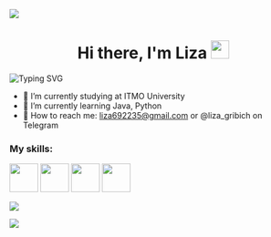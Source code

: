 ![](https://img.freepik.com/premium-photo/colorful-cloudy-sky-at-sunset-gradient-color_416511-7531.jpg?w=1380)

<h1 align="center">Hi there, I'm Liza
<img src="https://smile-emoji.ru/wp-content/uploads/site-images/discord/464cdfe6f118458c3715ab4e64299565.gif" height="32"/></h1>

<img src="https://readme-typing-svg.herokuapp.com?font=Fira+Code&pause=2500&color=F797EFF2&width=435&lines=Computer+science+student+from+Russia" alt="Typing SVG" />

- 🧠 I’m currently studying at ITMO University
- 🔮 I’m currently learning Java, Python
- 💬 How to reach me: liza692235@gmail.com or @liza_gribich on Telegram


### My skills:
<a href="https://www.oracle.com/java/"><img height="50" width="50" src="https://s1.iconbird.com/ico/0912/MetroUIDock/w512h5121347465064Java.png"></a> <a href="https://www.python.org/"><img height="50" width="50" src="https://cdn.simpleicons.org/python"></a> <a href="https://www.latex-project.org/"><img height="50" width="50" src="https://cdn.simpleicons.org/latex"></a> <a href="https://www.javascript.com/"><img height="50" width="50" src="https://cdn.simpleicons.org/javascript"></a>


![](https://github-readme-stats.vercel.app/api?username=LizaGribich&show_icons=true&theme=radical)

![](https://img.freepik.com/premium-photo/colorful-cloudy-sky-at-sunset-gradient-color_416511-7531.jpg?w=1380)
